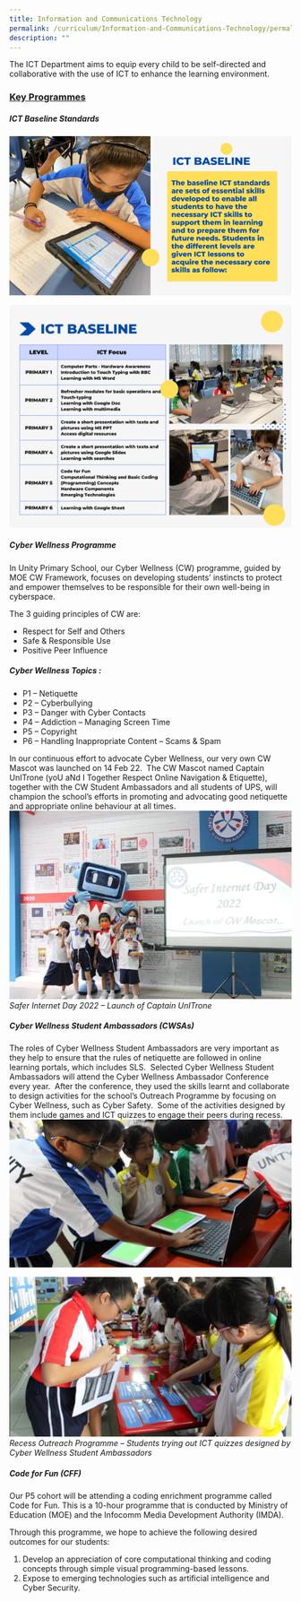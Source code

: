```yaml
---
title: Information and Communications Technology
permalink: /curriculum/Information-and-Communications-Technology/permalink/
description: ""
---
```

The ICT Department aims to equip every child to be self-directed and collaborative with the use of ICT to enhance the learning environment.
### **<u>Key Programmes</u>**

##### **ICT Baseline Standards**

![](/images/ICT1.png)

![](/images/Curriculum/2023/ICT/ICT%20@%20UPS%20(2800%20×%201500%20px)%20(2800%20×%202800%20px).jpg)

##### **Cyber Wellness Programme**

In Unity Primary School, our Cyber Wellness (CW) programme, guided by MOE CW Framework, focuses on developing students’ instincts to protect and empower themselves to be responsible for their own well-being in cyberspace. 

The 3 guiding principles of CW are:

*   Respect for Self and Others
*   Safe & Responsible Use
*   Positive Peer Influence

##### **Cyber Wellness Topics :**

*   P1 – Netiquette
*   P2 – Cyberbullying
*   P3 – Danger with Cyber Contacts
*   P4 – Addiction – Managing Screen Time
*   P5 – Copyright
*   P6 – Handling Inappropriate Content – Scams & Spam

In our continuous effort to advocate Cyber Wellness, our very own CW Mascot was launched on 14 Feb 22.  The CW Mascot named Captain UnITrone (yoU aNd I Together Respect Online Navigation & Etiquette), together with the CW Student Ambassadors and all students of UPS, will champion the school’s efforts in promoting and advocating good netiquette and appropriate online behaviour at all times.
![](/images/Curriculum/2023/ICT/CW1.jpg)
*Safer Internet Day 2022 – Launch of Captain UnITrone*

##### **Cyber Wellness Student Ambassadors (CWSAs)**
The roles of Cyber Wellness Student Ambassadors are very important as they help to ensure that the rules of netiquette are followed in online learning portals, which includes SLS.  Selected Cyber Wellness Student Ambassadors will attend the Cyber Wellness Ambassador Conference every year.  After the conference, they used the skills learnt and collaborate to design activities for the school’s Outreach Programme by focusing on Cyber Wellness, such as Cyber Safety.  Some of the activities designed by them include games and ICT quizzes to engage their peers during recess.
![](/images/Curriculum/2023/ICT/CW2.png)

![](/images/Curriculum/2023/ICT/CW3.png)
*Recess Outreach Programme – Students trying out ICT quizzes designed by Cyber Wellness Student Ambassadors*

##### **Code for Fun (CFF)**
Our P5 cohort will be attending a coding enrichment programme called Code for Fun. This is a 10-hour programme that is conducted by Ministry of Education (MOE) and the Infocomm Media Development Authority (IMDA). 

Through this programme, we hope to achieve the following desired outcomes for our students:
1. Develop an appreciation of core computational thinking and coding concepts through simple visual programming-based lessons.
2. Expose to emerging technologies such as artificial intelligence and Cyber Security.